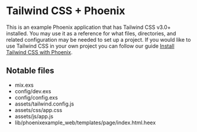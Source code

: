 # Tailwind CSS + Phoenix

This is an example Phoenix application that has Tailwind CSS v3.0+ installed. You may use it as a reference for what files, directories, and related configuration may be needed to set up a project. If you would like to use Tailwind CSS in your own project you can follow our guide [Install Tailwind CSS with Phoenix](https://tailwindcss.com/docs/guides/phoenix).

## Notable files

- mix.exs
- config/dev.exs
- config/config.exs
- assets/tailwind.config.js
- assets/css/app.css
- assets/js/app.js
- lib/phoenixexample_web/templates/page/index.html.heex
